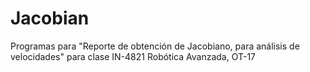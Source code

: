 # Jacobian

Programas para "Reporte de obtención de Jacobiano, para análisis de velocidades" para clase IN-4821 Robótica Avanzada, OT-17
